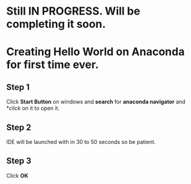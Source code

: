# Still IN PROGRESS. Will be completing it soon.

# Creating Hello World on Anaconda for first time ever.

## Step 1

Click **Start Button** on windows and **search** for **anaconda navigator** and **click* on it to open it.

## Step 2

IDE will be launched with in 30 to 50 seconds so be patient.

## Step 3

Click **OK**

